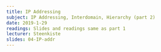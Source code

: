```yaml
---
title: IP Addressing
subject: IP Addressing, Interdomain, Hierarchy (part 2)
date: 2019-1-29
readings: Slides and readings same as part 1
lecturer: Steenkiste
slides: 04-IP-addr
---
```

